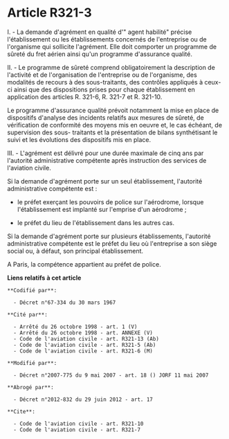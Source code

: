 # Article R321-3

I. - La demande d'agrément en qualité d'" agent habilité" précise l'établissement ou les établissements concernés de
l'entreprise ou de l'organisme qui sollicite l'agrément. Elle doit comporter un programme de sûreté du fret aérien ainsi
qu'un programme d'assurance qualité.

II. - Le programme de sûreté comprend obligatoirement la description de l'activité et de l'organisation de l'entreprise ou de
l'organisme, des modalités de recours à des sous-traitants, des contrôles appliqués à ceux-ci ainsi que des dispositions
prises pour chaque établissement en application des articles R. 321-6, R. 321-7 et R. 321-10.

Le programme d'assurance qualité prévoit notamment la mise en place de dispositifs d'analyse des incidents relatifs aux
mesures de sûreté, de vérification de conformité des moyens mis en oeuvre et, le cas échéant, de supervision des sous-
traitants et la présentation de bilans synthétisant le suivi et les évolutions des dispositifs mis en place.

III. - L'agrément est délivré pour une durée maximale de cinq ans par l'autorité administrative compétente après instruction
des services de l'aviation civile.

Si la demande d'agrément porte sur un seul établissement, l'autorité administrative compétente est :

- le préfet exerçant les pouvoirs de police sur l'aérodrome, lorsque l'établissement est implanté sur l'emprise d'un
aérodrome ;

- le préfet du lieu de l'établissement dans les autres cas.

Si la demande d'agrément porte sur plusieurs établissements, l'autorité administrative compétente est le préfet du lieu où
l'entreprise a son siège social ou, à défaut, son principal établissement.

A Paris, la compétence appartient au préfet de police.

**Liens relatifs à cet article**

	**Codifié par**:

	  - Décret n°67-334 du 30 mars 1967

	**Cité par**:

	  - Arrêté du 26 octobre 1998 - art. 1 (V)
	  - Arrêté du 26 octobre 1998 - art. ANNEXE (V)
	  - Code de l'aviation civile - art. R321-13 (Ab)
	  - Code de l'aviation civile - art. R321-5 (Ab)
	  - Code de l'aviation civile - art. R321-6 (M)

	**Modifié par**:

	  - Décret n°2007-775 du 9 mai 2007 - art. 18 () JORF 11 mai 2007

	**Abrogé par**:

	  - Décret n°2012-832 du 29 juin 2012 - art. 17

	**Cite**:

	  - Code de l'aviation civile - art. R321-10
	  - Code de l'aviation civile - art. R321-7
